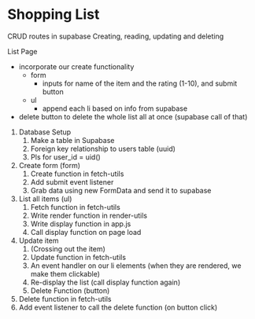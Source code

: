 # Shopping List

CRUD routes in supabase
Creating, reading, updating and deleting

List Page

-   incorporate our create functionality
    -   form
        -   inputs for name of the item and the rating (1-10), and submit button
    -   ul
        -   append each li based on info from supabase
-   delete button to delete the whole list all at once (supabase call of that)

1. Database Setup
    1. Make a table in Supabase
    2. Foreign key relationship to users table (uuid)
    3. Pls for user_id = uid()
2. Create form (form)
    1. Create function in fetch-utils
    2. Add submit event listener
    3. Grab data using new FormData and send it to supabase
3. List all items (ul)
    1. Fetch function in fetch-utils
    2. Write render function in render-utils
    3. Write display function in app.js
    4. Call display function on page load
4. Update item
    1. (Crossing out the item)
    2. Update function in fetch-utils
    3. An event handler on our li elements (when they are rendered, we make them clickable)
    4. Re-display the list (call display function again)
    5. Delete Function (button)
5. Delete function in fetch-utils
6. Add event listener to call the delete function (on button click)
